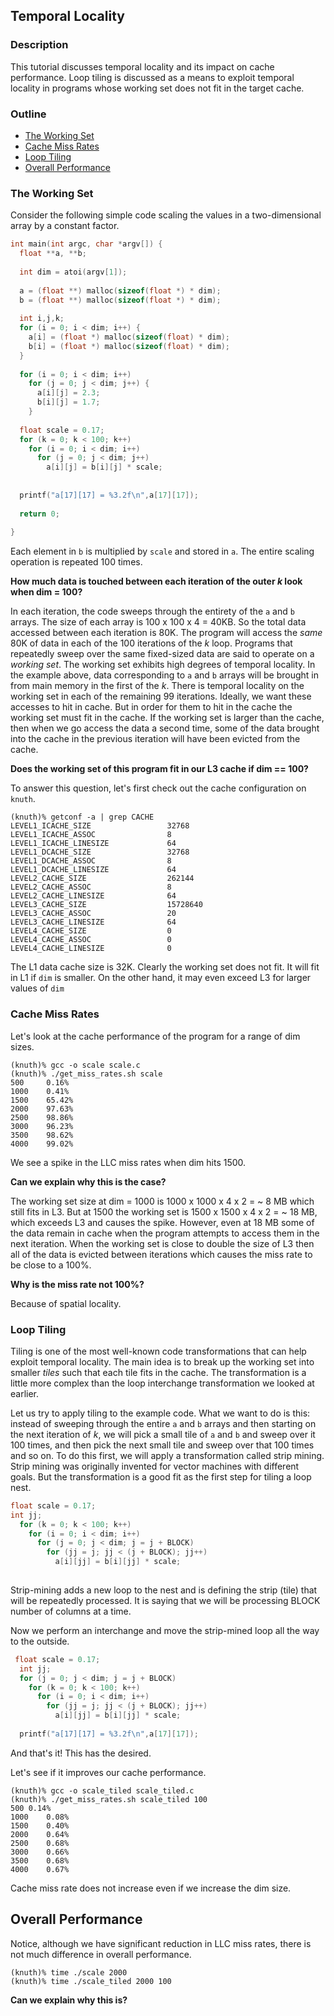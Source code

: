 ## Temporal Locality

### Description 

This tutorial discusses temporal locality and its impact on cache performance. Loop tiling is
discussed as a means to exploit temporal locality in programs whose working set does not fit in the
target cache. 

### Outline 

  * [The Working Set](#working_set)
  * [Cache Miss Rates ](#cache)
  * [Loop Tiling](#tiling)
  * [Overall Performance](#performance)
  
  
### <a name="working_set"></a>The Working Set

Consider the following simple code scaling the values in a two-dimensional array by a constant factor. 

```C
int main(int argc, char *argv[]) {                  
  float **a, **b;                                   
                                                    
  int dim = atoi(argv[1]);                          
                                                    
  a = (float **) malloc(sizeof(float *) * dim);     
  b = (float **) malloc(sizeof(float *) * dim);     
                                                    
  int i,j,k;                                        
  for (i = 0; i < dim; i++) {                       
    a[i] = (float *) malloc(sizeof(float) * dim);   
    b[i] = (float *) malloc(sizeof(float) * dim);   
  }                                                 
                                                    
  for (i = 0; i < dim; i++)                         
    for (j = 0; j < dim; j++) {                     
      a[i][j] = 2.3;                                
      b[i][j] = 1.7;                                
    }                                               
                                                    
  float scale = 0.17;                               
  for (k = 0; k < 100; k++)                         
    for (i = 0; i < dim; i++)                       
      for (j = 0; j < dim; j++)                     
        a[i][j] = b[i][j] * scale;                  
                                                    
                                                    
  printf("a[17][17] = %3.2f\n",a[17][17]);          
                                                    
  return 0;                                         
                                                    
}                                                   
```

Each element in `b` is multiplied by `scale` and stored in `a`. The entire scaling operation is
repeated 100 times. 

**How much data is touched between each iteration of the outer _k_ look when dim = 100?**

In each iteration, the code sweeps through the entirety of the `a` and `b` arrays. The size of each
array is 100 x 100 x 4 = 40KB. So the total data accessed between each iteration is 80K. The
program will access the _same_ 80K of data in each of the 100 iterations of the _k_ loop. Programs 
that repeatedly sweep over the same fixed-sized data are said to operate on a _working set_. The
working set exhibits high degrees of temporal locality. In the example above, data corresponding to
`a` and `b` arrays will be brought in from main memory in the first of the _k_. There is
temporal locality on the working set in each of the remaining 99 iterations. Ideally, we want these
accesses to hit in cache. But in order for them to hit in the cache the working set must fit in the
cache. If the working set is larger than the cache, then when we go access the data a second time,
some of the data brought into the cache in the previous iteration will have been evicted from the
cache. 

**Does the working set of this program fit in our L3 cache if dim == 100?**

To answer this question, let's first check out the cache configuration on `knuth`. 

```
(knuth)% getconf -a | grep CACHE
LEVEL1_ICACHE_SIZE                 32768
LEVEL1_ICACHE_ASSOC                8
LEVEL1_ICACHE_LINESIZE             64
LEVEL1_DCACHE_SIZE                 32768
LEVEL1_DCACHE_ASSOC                8
LEVEL1_DCACHE_LINESIZE             64
LEVEL2_CACHE_SIZE                  262144
LEVEL2_CACHE_ASSOC                 8
LEVEL2_CACHE_LINESIZE              64
LEVEL3_CACHE_SIZE                  15728640
LEVEL3_CACHE_ASSOC                 20
LEVEL3_CACHE_LINESIZE              64
LEVEL4_CACHE_SIZE                  0
LEVEL4_CACHE_ASSOC                 0
LEVEL4_CACHE_LINESIZE              0
```

The L1 data cache size is 32K. Clearly the working set does not fit. It will fit in L1 if `dim` is
smaller. On the other hand, it may even exceed L3 for larger values of `dim`


### <a name="cache"></a>Cache Miss Rates 

Let's look at the cache performance of the program for a range of dim sizes. 

```
(knuth)% gcc -o scale scale.c 
(knuth)% ./get_miss_rates.sh scale
500	    0.16%
1000	0.41%
1500	65.42%
2000	97.63%
2500	98.86%
3000	96.23%
3500	98.62%
4000	99.02%
```

We see a spike in the LLC miss rates when dim hits 1500. 

**Can we explain why this is the case?**

The working set size at dim = 1000 is 1000 x 1000 x 4 x 2 = ~ 8 MB which still fits in L3. But at
1500 the working set is 1500 x 1500 x 4 x 2 = ~ 18 MB, which exceeds L3 and causes the
spike. However, even at 18 MB some of the data remain in cache when the program attempts to access
them in the next iteration. When the working set is close to double the size of L3 then all of the
data is evicted between iterations which causes the miss rate to be close to a 100%. 

**Why is the miss rate not 100%?**

Because of spatial locality. 


### <a name="tiling"></a>Loop Tiling

Tiling is one of the most well-known code transformations that can help exploit temporal
locality. The main idea is to break up the working set into smaller _tiles_ such that
each tile fits in the cache. The transformation is a little more complex than the loop interchange
transformation we looked at earlier. 

Let us try to apply tiling to the example code. What we want to do is this: instead of sweeping through
the entire `a` and `b` arrays and then starting on the next iteration of _k_, we will pick a small
tile of `a` and `b` and sweep over it 100 times, and then pick the next small tile and sweep over
that 100 times and so on. To do this first, we will apply a transformation called
strip mining. Strip mining was originally invented for vector machines with different goals. But the
transformation is a good fit as the first step for tiling a loop nest. 

```C
float scale = 0.17;                                                          
int jj;                                                                      
  for (k = 0; k < 100; k++)                                                  
    for (i = 0; i < dim; i++)                                                
	  for (j = 0; j < dim; j = j + BLOCK)                                          
        for (jj = j; jj < (j + BLOCK); jj++)                                   
          a[i][jj] = b[i][jj] * scale;                                         
                                                                               
```


Strip-mining adds a new loop to the nest and is defining the strip (tile) that will be repeatedly
processed. It is saying that we will be processing BLOCK number of columns at a time. 

Now we perform an interchange and move the strip-mined loop all the way to the outside. 

```C
 float scale = 0.17;                                                          
  int jj;                                                                      
  for (j = 0; j < dim; j = j + BLOCK)                                          
    for (k = 0; k < 100; k++)                                                  
      for (i = 0; i < dim; i++)                                                
        for (jj = j; jj < (j + BLOCK); jj++)                                   
          a[i][jj] = b[i][jj] * scale;                                         
                                                                               
  printf("a[17][17] = %3.2f\n",a[17][17]);                                     
```

And that's it! This has the desired. 

Let's see if it improves our cache performance. 

```
(knuth)% gcc -o scale_tiled scale_tiled.c 
(knuth)% ./get_miss_rates.sh scale_tiled 100
500	0.14%
1000	0.08%
1500	0.40%
2000	0.64%
2500	0.68%
3000	0.66%
3500	0.68%
4000	0.67%
```

Cache miss rate does not increase even if we increase the dim size. 

## <a name="performance"></a>Overall Performance

Notice, although we have significant reduction in LLC miss rates, there is not much difference in
overall performance. 

```
(knuth)% time ./scale 2000
(knuth)% time ./scale_tiled 2000 100
```

**Can we explain why this is?**
